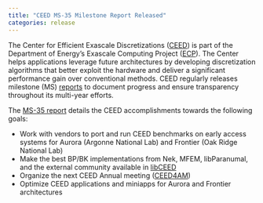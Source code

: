 ```yaml
---
title: "CEED MS-35 Milestone Report Released"
categories: release
---
```


The Center for Efficient Exascale Discretizations ([CEED](https://github.com/CEED)) is part of the Department of Energy’s Exascale Computing Project ([ECP](https://www.exascaleproject.org/)). The Center helps applications leverage future architectures by developing discretization algorithms that better exploit the hardware and deliver a significant performance gain over conventional methods. CEED regularly releases milestone (MS) [reports](https://ceed.exascaleproject.org/pubs/) to document progress and ensure transparency throughout its multi-year efforts.

The [MS-35 report](https://ceed.exascaleproject.org/docs/ceed-ms35-report.pdf) details the CEED accomplishments towards the following goals:
- Work with vendors to port and run CEED benchmarks on early access systems for Aurora (Argonne National Lab) and Frontier (Oak Ridge National Lab)
- Make the best BP/BK implementations from Nek, MFEM, libParanumal, and the external community available in [libCEED](https://github.com/CEED/libCEED)
- Organize the next CEED Annual meeting ([CEED4AM](https://ceed.exascaleproject.org/ceed4am/))
- Optimize CEED applications and miniapps for Aurora and Frontier architectures
